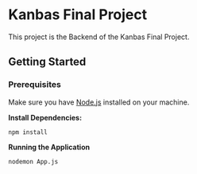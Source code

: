 # Kanbas Final Project

This project is the Backend of the Kanbas Final Project.

## Getting Started

### Prerequisites

Make sure you have [Node.js](https://nodejs.org/) installed on your machine.


**Install Dependencies:**

   ```npm install ```

**Running the Application**

   ```nodemon App.js ```
